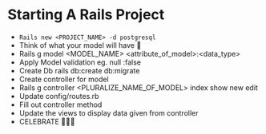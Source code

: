 # Starting A Rails Project

* <code>Rails new <PROJECT_NAME> -d postgresql</code>
* Think of what your model will have 🤔
* Rails g model <MODEL_NAME> <attribute_of_model>:<data_type>
* Apply Model validation eg. null :false
* Create Db rails db:create db:migrate
* Create controller for model
* Rails g controller <PLURALIZE_NAME_OF_MODEL> index show new edit
* Update config/routes.rb
* Fill out controller method
* Update the views to display data given from controller
* CELEBRATE 🎉🎉🎉
